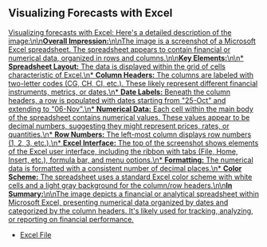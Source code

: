 ## Visualizing Forecasts with Excel

[Visualizing forecasts with Excel: Here\'s a detailed description of the image:\n\n**Overall Impression:**\n\nThe image is a screenshot of a Microsoft Excel spreadsheet. The spreadsheet appears to contain financial or numerical data, organized in rows and columns.\n\n**Key Elements:**\n\n* **Spreadsheet Layout:** The data is displayed within the grid of cells characteristic of Excel.\n* **Column Headers:** The columns are labeled with two-letter codes (CG, CH, CI, etc.). These likely represent different financial instruments, metrics, or dates.\n* **Date Labels:** Beneath the column headers, a row is populated with dates starting from "25-Oct" and extending to "06-Nov".\n* **Numerical Data:** Each cell within the main body of the spreadsheet contains numerical values. These values appear to be decimal numbers, suggesting they might represent prices, rates, or quantities.\n* **Row Numbers:** The left-most column displays row numbers (1, 2, 3, etc.).\n* **Excel Interface:** The top of the screenshot shows elements of the Excel user interface, including the ribbon with tabs (File, Home, Insert, etc.), formula bar, and menu options.\n* **Formatting:** The numerical data is formatted with a consistent number of decimal places.\n* **Color Scheme:** The spreadsheet uses a standard Excel color scheme with white cells and a light gray background for the column/row headers.\n\n**In Summary:**\n\nThe image depicts a financial or analytical spreadsheet within Microsoft Excel, presenting numerical data organized by dates and categorized by the column headers. It\'s likely used for tracking, analyzing, or reporting on financial performance.](https://youtu.be_judFpVgfsV4)

- [Excel File](https://docs.google.com/spreadsheets/d/1a6cSbmZKjX_ZzBsWWrPQwU_4KgRNMwc0/view#gid=1138079165)
